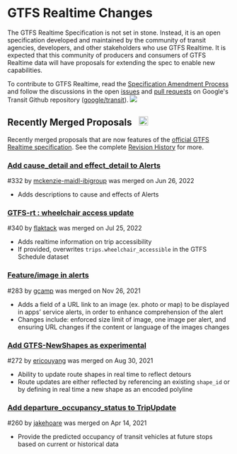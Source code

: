 # GTFS Realtime Changes

The GTFS Realtime Specification is not set in stone. Instead, it is an open specification developed and maintained by the community of transit agencies, developers, and other stakeholders who use GTFS Realtime. It is expected that this community of producers and consumers of GTFS Realtime data will have proposals for extending the spec to enable new capabilities.

To contribute to GTFS Realtime, read the [Specification Amendment Process](../reference) and follow the discussions in the open <a href="https://github.com/google/transit/issues" target="_blank">issues</a> and <a href="https://github.com/google/transit/pulls" target="_blank">pull requests</a> on Google's Transit Github repository (<a href="https://github.com/google/transit" target="_blank">google/transit</a>). ![](../../assets/mark-github.svg)

<!-- <div class="row">
    <div class="active-container">
        <h3 class="title"><a class="no-icon" href="https://github.com/google/transit/pull/332" target="_blank">Add cause_detail and effect_detail to Alerts</a></h3>
        <p class="maintainer">#332 opened on May 31, 2022 by <a class="no-icon" href="https://github.com/mckenzie-maidl-ibigroup" target="_blank">mckenzie-maidl-ibigroup</a></p>
    </div>
</div>
<div class="row"></div> -->

<!-- <div class="row no-active">
    <div class="no-active-container">
        <h3 class="title">There are currently no active proposals for GTFS Realtime.</h3>
        <p class="prompt">Have a proposal? &ensp;➜&ensp; Open a <a href="https://github.com/google/transit/pulls" target="_blank">pull request</a>.</p>
    </div>
</div>
<div class="row"></div> -->

## Recently Merged Proposals &ensp;<img src="../../../assets/pr-merged.svg" style="height:1em;"/>

Recently merged proposals that are now features of the [official GTFS Realtime specification](../reference). See the complete [Revision History](../process#revision-history) for more.


<div class="row">
    <div class="leftcontainer">
        <h3 class="title"><a href="https://github.com/google/transit/pull/332" class="no-icon" target="_blank">Add cause_detail and effect_detail to Alerts</a></h3>
        <p class="maintainer">#332 by <a href="https://github.com/mckenzie-maidl-ibigroup" class="no-icon" target="_blank">mckenzie-maidl-ibigroup</a> was merged on Jun 26, 2022</p>
    </div>
    <div class="featurelist">
        <ul>
            <li>Adds descriptions to cause and effects of Alerts</li>
        </ul>
    </div>
</div>

<div class="row">
    <div class="leftcontainer">
        <h3 class="title"><a href="https://github.com/google/transit/pull/340" class="no-icon" target="_blank">GTFS-rt : wheelchair access update</a></h3>
        <p class="maintainer">#340 by <a href="https://github.com/flaktack" class="no-icon" target="_blank">flaktack</a> was merged on Jul 25, 2022</p>
    </div>
    <div class="featurelist">
        <ul>
            <li>Adds realtime information on trip accessibility</li>
            <li>If provided, overwrites <code>trips.wheelchair_accessible</code> in the GTFS Schedule dataset</li>
        </ul>
    </div>
</div>

<div class="row">
    <div class="leftcontainer">
        <h3 class="title"><a href="https://github.com/google/transit/pull/283" class="no-icon" target="_blank">Feature/image in alerts</a></h3>
        <p class="maintainer">#283 by <a href="https://github.com/gcamp" class="no-icon" target="_blank">gcamp</a> was merged on Nov 26, 2021</p>
    </div>
    <div class="featurelist">
        <ul>
            <li>Adds a field of a URL link to an image (ex. photo or map) to be displayed in apps’ service alerts, in order to enhance comprehension of the alert</li>
            <li>Changes include: enforced size limit of image, one image per alert, and ensuring URL changes if the content or language of the images changes</li>
        </ul>
    </div>
</div>

<div class="row">
    <div class="leftcontainer">
        <h3 class="title"><a href="https://github.com/google/transit/pull/272" class="no-icon" target="_blank">Add GTFS-NewShapes as experimental</a></h3>
        <p class="maintainer">#272 by <a href="https://github.com/ericouyang" class="no-icon" target="_blank">ericouyang</a> was merged on Aug 30, 2021</p>
    </div>
    <div class="featurelist">
        <ul>
            <li>Ability to update route shapes in real time to reflect detours</li>
            <li>Route updates are either reflected by referencing an existing <code>shape_id</code> or by defining in real time a new shape as an encoded polyline</li>
        </ul>
    </div>
</div>

<div class="row">
    <div class="leftcontainer">
        <h3 class="title"><a href="https://github.com/google/transit/pull/260" class="no-icon" target="_blank">Add departure_occupancy_status to TripUpdate</a></h3>
        <p class="maintainer">#260 by <a href="https://github.com/jakehoare" class="no-icon" target="_blank">jakehoare</a> was merged on Apr 14, 2021</p>
    </div>
    <div class="featurelist">
        <ul>
            <li>Provide the predicted occupancy of transit vehicles at future stops based on current or historical data</li>
        </ul>
    </div>
</div>

<div class="row"></div>
